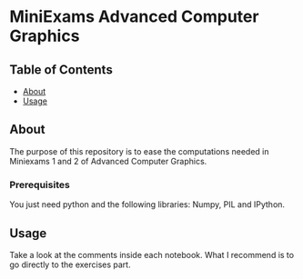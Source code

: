 # MiniExams Advanced Computer Graphics

## Table of Contents

- [About](#about)
- [Usage](#usage)

## About <a name = "about"></a>

The purpose of this repository is to ease the computations needed in Miniexams 1 and 2 of Advanced Computer Graphics.

### Prerequisites

You just need python and the following libraries: Numpy, PIL and IPython.


## Usage <a name = "usage"></a>

Take a look at the comments inside each notebook. What I recommend is to go directly to the exercises part.
